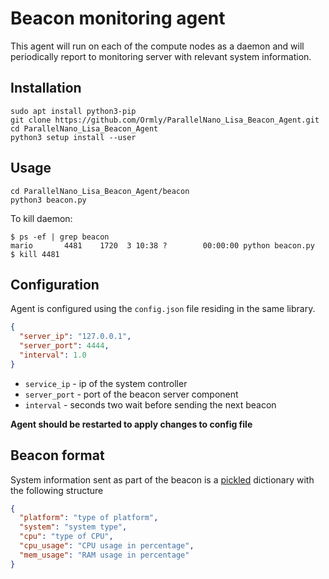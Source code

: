 # Beacon monitoring agent

This agent will run on each of the compute nodes as a daemon and 
will periodically report to monitoring server with relevant system information.

## Installation 
```shell script
sudo apt install python3-pip
git clone https://github.com/Ormly/ParallelNano_Lisa_Beacon_Agent.git
cd ParallelNano_Lisa_Beacon_Agent
python3 setup install --user
``` 

## Usage
```shell script
cd ParallelNano_Lisa_Beacon_Agent/beacon
python3 beacon.py
```

To kill daemon:

```shell script
$ ps -ef | grep beacon
mario       4481    1720  3 10:38 ?        00:00:00 python beacon.py
$ kill 4481
```

## Configuration
Agent is configured using the ```config.json``` file residing in the same library.

```json
{
  "server_ip": "127.0.0.1", 
  "server_port": 4444,
  "interval": 1.0
}
```
* ```service_ip``` - ip of the system controller
* ```server_port``` - port of the beacon server component
* ```interval``` - seconds two wait before sending the next beacon 

**Agent should be restarted to apply changes to config file**

## Beacon format
System information sent as part of the beacon is a [pickled](https://docs.python.org/3.6/library/pickle.html) dictionary with the following structure
```json
{
  "platform": "type of platform",
  "system": "system type",
  "cpu": "type of CPU",
  "cpu_usage": "CPU usage in percentage",
  "mem_usage": "RAM usage in percentage"
}
```